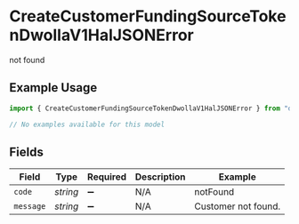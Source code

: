 # CreateCustomerFundingSourceTokenDwollaV1HalJSONError

not found

## Example Usage

```typescript
import { CreateCustomerFundingSourceTokenDwollaV1HalJSONError } from "dwolla-typescript/models/errors";

// No examples available for this model
```

## Fields

| Field               | Type                | Required            | Description         | Example             |
| ------------------- | ------------------- | ------------------- | ------------------- | ------------------- |
| `code`              | *string*            | :heavy_minus_sign:  | N/A                 | notFound            |
| `message`           | *string*            | :heavy_minus_sign:  | N/A                 | Customer not found. |